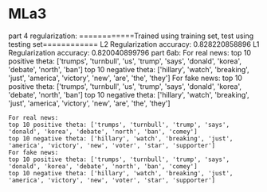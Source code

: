 # MLa3
part 4 regularization:
============Trained using training set, test using testing set============
L2 Regularization accuracy: 0.828220858896
L1 Regularization accuracy: 0.820040899796
part 6ab:
For real news:
top 10 positive theta: ['trumps', 'turnbull', 'us', 'trump', 'says', 'donald', 'korea', 'debate', 'north', 'ban']
top 10 negative theta: ['hillary', 'watch', 'breaking', 'just', 'america', 'victory', 'new', 'are', 'the', 'they']
For fake news:
top 10 positive theta: ['trumps', 'turnbull', 'us', 'trump', 'says', 'donald', 'korea', 'debate', 'north', 'ban']
top 10 negative theta: ['hillary', 'watch', 'breaking', 'just', 'america', 'victory', 'new', 'are', 'the', 'they']
~~~~~~~~~~~~~~~After pruning stopwords~~~~~~~~~~~~~~~
For real news:
top 10 positive theta: ['trumps', 'turnbull', 'trump', 'says', 'donald', 'korea', 'debate', 'north', 'ban', 'comey']
top 10 negative theta: ['hillary', 'watch', 'breaking', 'just', 'america', 'victory', 'new', 'voter', 'star', 'supporter']
For fake news:
top 10 positive theta: ['trumps', 'turnbull', 'trump', 'says', 'donald', 'korea', 'debate', 'north', 'ban', 'comey']
top 10 negative theta: ['hillary', 'watch', 'breaking', 'just', 'america', 'victory', 'new', 'voter', 'star', 'supporter']